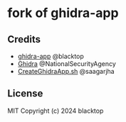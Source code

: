 # fork of ghidra-app

## Credits

- [ghidra-app](https://github.com/blacktop/ghidra-app) @blacktop
- [Ghidra](https://github.com/NationalSecurityAgency/ghidra) @NationalSecurityAgency
- [CreateGhidraApp.sh](https://gist.github.com/saagarjha/777909b257dbfa98649476b7f5af41bb) @saagarjha

## License

MIT Copyright (c) 2024 blacktop
